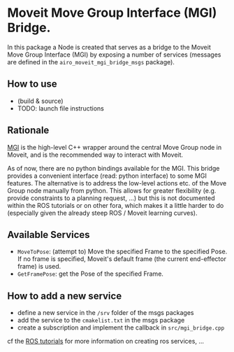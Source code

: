 # Moveit Move Group Interface (MGI) Bridge.

In this package a Node is created that serves as a bridge to the Moveit Move Group Interface (MGI) by exposing a number of services (messages are defined in the `airo_moveit_mgi_bridge_msgs` package).

## How to use

- (build & source)
- TODO:  launch file instructions

## Rationale
[MGI](https://moveit.picknik.ai/foxy/doc/move_group_interface/move_group_interface_tutorial.html) is the high-level C++ wrapper around the central Move Group node in Moveit, and is the recommended way to interact with Moveit.

As of now, there are no python bindings available for the MGI. This bridge provides a convenient interface (read: python interface) to some MGI features. The alternative is to address the low-level actions etc. of the Move Group node manually from python. This allows for greater flexibility (e.g. provide constraints to a planning request, ...) but this is not documented within the ROS tutorials or on other fora, which makes it a little harder to do (especially given the already steep ROS / Moveit learning curves).

## Available Services
- `MoveToPose`: (attempt to) Move the specified Frame to the specified Pose. If no frame is specified, Moveit's default frame (the current end-effector frame) is used.
- `GetFramePose`: get the Pose of the specified Frame.


## How to add a new service
- define a new service in the `/srv` folder of the msgs packages
- add the service to the `cmakelist.txt` in the msgs package
- create a subscription and implement the callback in `src/mgi_bridge.cpp`

cf the [ROS tutorials](https://docs.ros.org/en/galactic/Tutorials.html) for more information on creating ros services, ...
